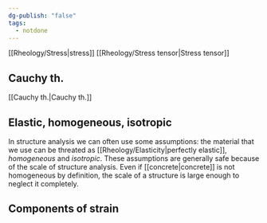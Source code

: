 ```yaml
---
dg-publish: "false"
tags:
  - notdone
---
```

[[Rheology/Stress|stress]]
[[Rheology/Stress tensor|Stress tensor]]
## Cauchy th.
[[Cauchy th.|Cauchy th.]]

## Elastic, homogeneous, isotropic
In structure analysis we can often use some assumptions: the material that we use can be threated as [[Rheology/Elasticity|perfectly elastic]], *homogeneous* and *isotropic*.
These assumptions are generally safe because of the scale of structure analysis. Even if [[concrete|concrete]] is not homogeneous by definition, the scale of a structure is large enough to neglect it completely.
## Components of strain

